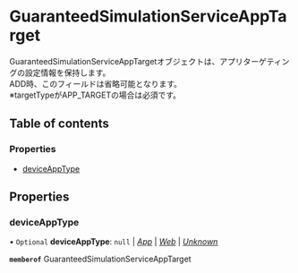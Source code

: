 # GuaranteedSimulationServiceAppTarget


<div lang=\"ja\"> GuaranteedSimulationServiceAppTargetオブジェクトは、アプリターゲティングの設定情報を保持します。<br> ADD時、このフィールドは省略可能となります。<br> ※targetTypeがAPP_TARGETの場合は必須です。 </div> 

## Table of contents

### Properties

- [deviceAppType](guaranteedsimulationserviceapptarget.md#deviceapptype)

## Properties

### deviceAppType

• `Optional` **deviceAppType**: ``null`` \| [*App*](./enums/guaranteedsimulationservicedeviceapptype.md#app) \| [*Web*](./enums/guaranteedsimulationservicedeviceapptype.md#web) \| [*Unknown*](./enums/guaranteedsimulationservicedeviceapptype.md#unknown)

**`memberof`** GuaranteedSimulationServiceAppTarget
